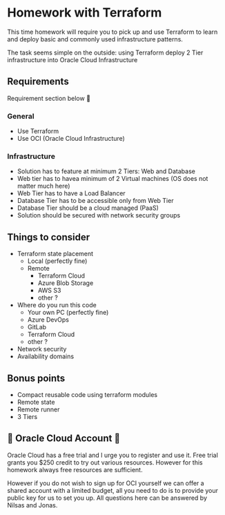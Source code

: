 # Homework with Terraform
This time homework will require you to pick up and use Terraform to learn and deploy basic and commonly used infrastructure patterns.

The task seems simple on the outside: using Terraform deploy 2 Tier infrastructure into Oracle Cloud Infrastructure

## Requirements

Requirement section below :rotating_light:

### General
- Use Terraform
- Use OCI (Oracle Cloud Infrastructure)

### Infrastructure
- Solution has to feature at minimum 2 Tiers: Web and Database
- Web tier has to havea minimum of 2 Virtual machines (OS does not matter much here)
- Web Tier has to have a Load Balancer
- Database Tier has to be accessible only from Web Tier
- Database Tier should be a cloud managed (PaaS)
- Solution should be secured with network security groups

## Things to consider

* Terraform state placement
    * Local (perfectly fine)
    * Remote
        * Terraform Cloud
        * Azure Blob Storage
        * AWS S3
        * other ?
* Where do you run this code
    * Your own PC (perfectly fine)
    * Azure DevOps
    * GitLab
    * Terraform Cloud
    * other ?
* Network security
* Availability domains


## Bonus points

- Compact reusable code using terraform modules
- Remote state
- Remote runner
- 3 Tiers

## :rotating_light: Oracle Cloud Account :rotating_light:

Oracle Cloud has a free trial and I urge you to register and use it. Free trial grants you $250 credit to try out various resources. However for this homework always free resources are sufficient.

However if you do not wish to sign up for OCI yourself we can offer a shared account with a limited budget, all you need to do is to provide your public key for us to set you up. All questions here can be answered by Nilsas and Jonas.
